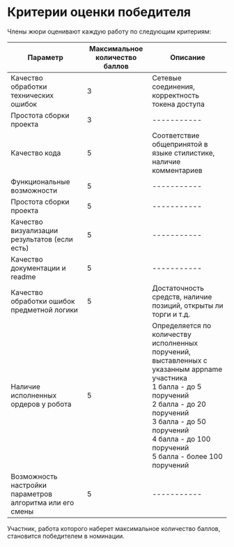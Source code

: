 # Критерии оценки победителя

Члены жюри оценивают каждую работу по следующим критериям:  

| Параметр      | Максимальное количество баллов | Описание | 
| ----------- | ----------- | ----------- |
| Качество обработки технических ошибок | 3       | Сетевые соединения, корректность токена доступа |
| Простота сборки проекта   | 3        | ----------- |
| Качество кода	   | 5        | Соответствие общепринятой в языке стилистике, наличие комментариев  |
| Функциональные возможности   | 5        | ----------- |
| Простота сборки проекта   | 5        | ----------- |
| Качество визуализации результатов (если есть)   | 5        | ----------- |
| Качество документации и readme   | 5        | ----------- |
| Качество обработки ошибок предметной логики   | 5        | Достаточность средств, наличие позиций, открыты ли торги и т.д. |
| Наличие исполненных ордеров у робота   | 5        | Определяется по количеству исполненных поручений, выставленных с указанным appname участника <br> 1 балла - до 5 поручений <br>2 балла - до 20 поручений <br>3 балла - до 50 поручений <br>4 балла - до 100  поручений<br>5 балла - более 100 поручений | 
| Возможность настройки параметров алгоритма или его смены   | 5        | ----------- |

Участник, работа которого наберет максимальное количество баллов, становится победителем в номинации.
